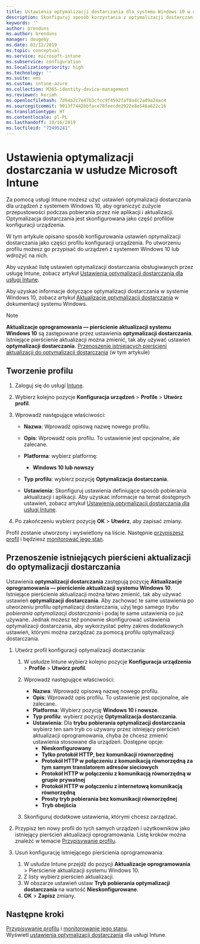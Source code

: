 ```yaml
---
title: Ustawienia optymalizacji dostarczania dla systemu Windows 10 w usłudze Microsoft Intune — Azure | Microsoft Docs
description: Skonfiguruj sposób korzystania z optymalizacji dostarczania przez urządzenia z systemem Windows 10, którymi zarządzasz za pomocą usługi Intune. W usłudze Intune utwórz profil konfiguracji urządzenia na potrzeby instalowania aktualizacji z Internetu. Zobacz również, jak można zastąpić istniejące pierścienie aktualizacji profilem optymalizacji dostarczania.
keywords: ''
author: brenduns
ms.author: brenduns
manager: dougeby
ms.date: 03/12/2019
ms.topic: conceptual
ms.service: microsoft-intune
ms.subservice: configuration
ms.localizationpriority: high
ms.technology: ''
ms.suite: ems
ms.custom: intune-azure
ms.collection: M365-identity-device-management
ms.reviewer: kerimh
ms.openlocfilehash: 7d94a2c7e47b3cfcc9f4592faf0a4c2a09a24ac4
ms.sourcegitcommit: 9013f7442bbface78feecde2922e8e546a622c16
ms.translationtype: HT
ms.contentlocale: pl-PL
ms.lasthandoff: 10/16/2019
ms.locfileid: "72495241"
---
```

# <a name="delivery-optimization-settings-in-microsoft-intune"></a>Ustawienia optymalizacji dostarczania w usłudze Microsoft Intune

Za pomocą usługi Intune możesz użyć ustawień optymalizacji dostarczania dla urządzeń z systemem Windows 10, aby ograniczyć zużycie przepustowości podczas pobierania przez nie aplikacji i aktualizacji. Optymalizacja dostarczania jest skonfigurowana jako część profilów konfiguracji urządzenia.  

W tym artykule opisano sposób konfigurowania ustawień optymalizacji dostarczania jako części profilu konfiguracji urządzenia. Po utworzeniu profilu możesz go przypisać do urządzeń z systemem Windows 10 lub wdrożyć na nich. 

Aby uzyskać listę ustawień optymalizacji dostarczania obsługiwanych przez usługę Intune, zobacz artykuł [Ustawienia optymalizacji dostarczania dla usługi Intune](../delivery-optimization-settings.md).  

Aby uzyskać informacje dotyczące optymalizacji dostarczania w systemie Windows 10, zobacz artykuł [Aktualizacje optymalizacji dostarczania](https://docs.microsoft.com/windows/deployment/update/waas-delivery-optimization) w dokumentacji systemu Windows.  


> [!NOTE]
> **Aktualizacje oprogramowania — pierścienie aktualizacji systemu Windows 10** są zastępowane przez ustawienia **optymalizacji dostarczania**. Istniejące pierścienie aktualizacji można zmienić, tak aby używać ustawień **optymalizacji dostarczania**. [Przenoszenie istniejących pierścieni aktualizacji do optymalizacji dostarczania](#move-existing-update-rings-to-delivery-optimization) (w tym artykule) 
## <a name="create-the-profile"></a>Tworzenie profilu

1. Zaloguj się do usługi [Intune](https://go.microsoft.com/fwlink/?linkid=2090973).

2. Wybierz kolejno pozycje **Konfiguracja urządzeń** > **Profile** > **Utwórz profil**.

3. Wprowadź następujące właściwości:

    - **Nazwa**: Wprowadź opisową nazwę nowego profilu.
    - **Opis**: Wprowadź opis profilu. To ustawienie jest opcjonalne, ale zalecane.
    - **Platforma**: wybierz platformę:  

        - **Windows 10 lub nowszy**

    - **Typ profilu**: wybierz pozycję **Optymalizacja dostarczania**.
    - **Ustawienia**: Skonfiguruj ustawienia definiujące sposób pobierania aktualizacji i aplikacji. Aby uzyskać informacje na temat dostępnych ustawień, zobacz artykuł [Ustawienia optymalizacji dostarczania dla usługi Intune](../delivery-optimization-settings.md).

4. Po zakończeniu wybierz pozycję **OK**  >  **Utwórz**, aby zapisać zmiany.

Profil zostanie utworzony i wyświetlony na liście. Następnie [przypiszesz profil](device-profile-assign.md) i będziesz [monitorować jego stan](device-profile-monitor.md).

## <a name="move-existing-update-rings-to-delivery-optimization"></a>Przenoszenie istniejących pierścieni aktualizacji do optymalizacji dostarczania

Ustawienia **optymalizacji dostarczania** zastępują pozycję **Aktualizacje oprogramowania — pierścienie aktualizacji systemu Windows 10**. Istniejące pierścienie aktualizacji można łatwo zmienić, tak aby używać ustawień **optymalizacji dostarczania**. Aby zachować te same ustawienia po utworzeniu profilu optymalizacji dostarczania, użyj tego samego *trybu pobierania optymalizacji dostarczania* i podaj te same ustawienia co już używane. Jednak możesz też ponownie skonfigurować ustawienia optymalizacji dostarczania, aby wykorzystać pełny zakres dodatkowych ustawień, którymi można zarządzać za pomocą profilu optymalizacji dostarczania.

1. Utwórz profil konfiguracji optymalizacji dostarczania:

    1. W usłudze Intune wybierz kolejno pozycje **Konfiguracja urządzenia** > **Profile** > **Utwórz profil**.
    2. Wprowadź następujące właściwości:

        - **Nazwa**: Wprowadź opisową nazwę nowego profilu.
        - **Opis**: Wprowadź opis profilu. To ustawienie jest opcjonalne, ale zalecane.
        - **Platforma**: Wybierz pozycję **Windows 10 i nowsze**.
        - **Typ profilu**: wybierz pozycję **Optymalizacja dostarczania**.
        - **Ustawienia**: Dla **trybu pobierania optymalizacji dostarczania** wybierz ten sam tryb co używany przez istniejący pierścień aktualizacji oprogramowania, chyba że chcesz zmienić ustawienia stosowane dla urządzeń. Dostępne opcje:
            - **Nieskonfigurowany**
            - **Tylko protokół HTTP, bez komunikacji równorzędnej**
            - **Protokół HTTP w połączeniu z komunikacją równorzędną za tym samym translatorem adresów sieciowych**
            - **Protokół HTTP w połączeniu z komunikacją równorzędną w grupie prywatnej**
            - **Protokół HTTP w połączeniu z internetową komunikacją równorzędną**
            - **Prosty tryb pobierania bez komunikacji równorzędnej**
            - **Tryb obejścia**
    3. Skonfiguruj dodatkowe ustawienia, którymi chcesz zarządzać.
1. Przypisz ten nowy profil do tych samych urządzeń i użytkowników jako istniejący pierścień aktualizacji oprogramowania. Listę kroków można znaleźć w temacie [Przypisywanie profilu](device-profile-assign.md).

3. Usuń konfigurację istniejącego pierścienia oprogramowania:
    1. W usłudze Intune przejdź do pozycji **Aktualizacje oprogramowania** > Pierścienie aktualizacji systemu Windows 10.
    2. Z listy wybierz pierścień aktualizacji.
    3. W obszarze ustawień ustaw **Tryb pobierania optymalizacji dostarczania** na wartość **Nieskonfigurowane**.
    4. **OK** > **Zapisz** zmiany.

## <a name="next-steps"></a>Następne kroki

[Przypisywanie profilu](device-profile-assign.md) i [monitorowanie jego stanu](device-profile-monitor.md).  
Wyświetl [ustawienia optymalizacji dostarczania](../delivery-optimization-settings.md) dla usługi Intune.
